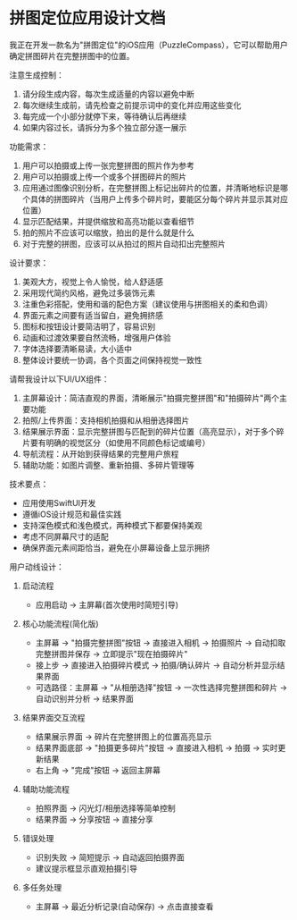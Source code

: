 # 拼图定位应用设计文档

我正在开发一款名为"拼图定位"的iOS应用（PuzzleCompass），它可以帮助用户确定拼图碎片在完整拼图中的位置。

注意生成控制：
1. 请分段生成内容，每次生成适量的内容以避免中断
2. 每次继续生成前，请先检查之前提示词中的变化并应用这些变化
3. 每完成一个小部分就停下来，等待确认后再继续
4. 如果内容过长，请拆分为多个独立部分逐一展示

功能需求：
1. 用户可以拍摄或上传一张完整拼图的照片作为参考
2. 用户可以拍摄或上传一个或多个拼图碎片的照片
3. 应用通过图像识别分析，在完整拼图上标记出碎片的位置，并清晰地标识是哪个具体的拼图碎片（当用户上传多个碎片时，要能区分每个碎片并显示其对应位置）
4. 显示匹配结果，并提供缩放和高亮功能以查看细节
5. 拍的照片不应该可以缩放，拍出的是什么就是什么
6. 对于完整的拼图，应该可以从拍过的照片自动扣出完整照片

设计要求：
1. 美观大方，视觉上令人愉悦，给人舒适感
2. 采用现代简约风格，避免过多装饰元素
3. 注重色彩搭配，使用和谐的配色方案（建议使用与拼图相关的柔和色调）
4. 界面元素之间要有适当留白，避免拥挤感
5. 图标和按钮设计要简洁明了，容易识别
6. 动画和过渡效果要自然流畅，增强用户体验
7. 字体选择要清晰易读，大小适中
8. 整体设计要统一协调，各个页面之间保持视觉一致性

请帮我设计以下UI/UX组件：
1. 主屏幕设计：简洁直观的界面，清晰展示"拍摄完整拼图"和"拍摄碎片"两个主要功能
2. 拍照/上传界面：支持相机拍摄和从相册选择图片
3. 结果展示界面：显示完整拼图与匹配到的碎片位置（高亮显示），对于多个碎片要有明确的视觉区分（如使用不同颜色标记或编号）
4. 导航流程：从开始到获得结果的完整用户旅程
5. 辅助功能：如图片调整、重新拍摄、多碎片管理等

技术要点：
- 应用使用SwiftUI开发
- 遵循iOS设计规范和最佳实践
- 支持深色模式和浅色模式，两种模式下都要保持美观
- 考虑不同屏幕尺寸的适配
- 确保界面元素间距恰当，避免在小屏幕设备上显示拥挤

用户动线设计：
1. 启动流程
   - 应用启动 → 主屏幕(首次使用时简短引导)

2. 核心功能流程(简化版)
   - 主屏幕 → "拍摄完整拼图"按钮 → 直接进入相机 → 拍摄照片 → 自动扣取完整拼图并保存 → 立即提示"现在拍摄碎片"
   - 接上步 → 直接进入拍摄碎片模式 → 拍摄/确认碎片 → 自动分析并显示结果界面
   - 可选路径：主屏幕 → "从相册选择"按钮 → 一次性选择完整拼图和碎片 → 自动识别并分析 → 结果界面

3. 结果界面交互流程
   - 结果展示界面 → 碎片在完整拼图上的位置高亮显示
   - 结果界面底部 → "拍摄更多碎片"按钮 → 直接进入相机 → 拍摄 → 实时更新结果
   - 右上角 → "完成"按钮 → 返回主屏幕

4. 辅助功能流程
   - 拍照界面 → 闪光灯/相册选择等简单控制
   - 结果界面 → 分享按钮 → 直接分享

5. 错误处理
   - 识别失败 → 简短提示 → 自动返回拍摄界面
   - 建议提示框显示直观拍摄引导

6. 多任务处理
   - 主屏幕 → 最近分析记录(自动保存) → 点击直接查看 